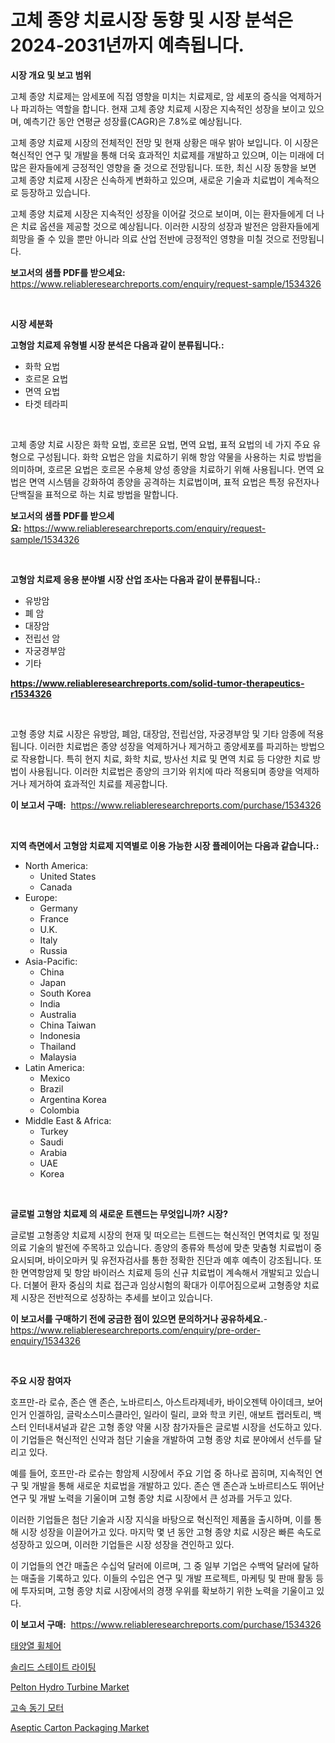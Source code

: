 <p><h1>고체 종양 치료시장 동향 및 시장 분석은 2024-2031년까지 예측됩니다.</h1></p><p><strong>시장 개요 및 보고 범위</strong></p>
<p><p>고체 종양 치료제는 암세포에 직접 영향을 미치는 치료제로, 암 세포의 증식을 억제하거나 파괴하는 역할을 합니다. 현재 고체 종양 치료제 시장은 지속적인 성장을 보이고 있으며, 예측기간 동안 연평균 성장률(CAGR)은 7.8%로 예상됩니다. </p><p>고체 종양 치료제 시장의 전체적인 전망 및 현재 상황은 매우 밝아 보입니다. 이 시장은 혁신적인 연구 및 개발을 통해 더욱 효과적인 치료제를 개발하고 있으며, 이는 미래에 더 많은 환자들에게 긍정적인 영향을 줄 것으로 전망됩니다. 또한, 최신 시장 동향을 보면 고체 종양 치료제 시장은 신속하게 변화하고 있으며, 새로운 기술과 치료법이 계속적으로 등장하고 있습니다.</p><p>고체 종양 치료제 시장은 지속적인 성장을 이어갈 것으로 보이며, 이는 환자들에게 더 나은 치료 옵션을 제공할 것으로 예상됩니다. 이러한 시장의 성장과 발전은 암환자들에게 희망을 줄 수 있을 뿐만 아니라 의료 산업 전반에 긍정적인 영향을 미칠 것으로 전망됩니다.</p></p>
<p><strong>보고서의 샘플 PDF를 받으세요:</strong> <a href="https://www.reliableresearchreports.com/enquiry/request-sample/1534326">https://www.reliableresearchreports.com/enquiry/request-sample/1534326</a></p>
<p>&nbsp;</p>
<p><strong>시장 세분화</strong></p>
<p><strong>고형암 치료제 유형별 시장 분석은 다음과 같이 분류됩니다.:</strong></p>
<p><ul><li>화학 요법</li><li>호르몬 요법</li><li>면역 요법</li><li>타겟 테라피</li></ul></p>
<p>&nbsp;</p>
<p><p>고체 종양 치료 시장은 화학 요법, 호르몬 요법, 면역 요법, 표적 요법의 네 가지 주요 유형으로 구성됩니다. 화학 요법은 암을 치료하기 위해 항암 약물을 사용하는 치료 방법을 의미하며, 호르몬 요법은 호르몬 수용체 양성 종양을 치료하기 위해 사용됩니다. 면역 요법은 면역 시스템을 강화하여 종양을 공격하는 치료법이며, 표적 요법은 특정 유전자나 단백질을 표적으로 하는 치료 방법을 말합니다.</p></p>
<p><strong>보고서의 샘플 PDF를 받으세요:</strong>&nbsp;<a href="https://www.reliableresearchreports.com/enquiry/request-sample/1534326">https://www.reliableresearchreports.com/enquiry/request-sample/1534326</a></p>
<p>&nbsp;</p>
<p><strong> 고형암 치료제 응용 분야별 시장 산업 조사는 다음과 같이 분류됩니다.:</strong></p>
<p><ul><li>유방암</li><li>폐 암</li><li>대장암</li><li>전립선 암</li><li>자궁경부암</li><li>기타</li></ul></p>
<p><strong><a href="https://www.reliableresearchreports.com/solid-tumor-therapeutics-r1534326">https://www.reliableresearchreports.com/solid-tumor-therapeutics-r1534326</a></strong></p>
<p>&nbsp;</p>
<p><p>고형 종양 치료 시장은 유방암, 폐암, 대장암, 전립선암, 자궁경부암 및 기타 암종에 적용됩니다. 이러한 치료법은 종양 성장을 억제하거나 제거하고 종양세포를 파괴하는 방법으로 작용합니다. 특히 현지 치료, 화학 치료, 방사선 치료 및 면역 치료 등 다양한 치료 방법이 사용됩니다. 이러한 치료법은 종양의 크기와 위치에 따라 적용되며 종양을 억제하거나 제거하여 효과적인 치료를 제공합니다.</p></p>
<p><strong>이 보고서 구매:</strong>&nbsp; <a href="https://www.reliableresearchreports.com/purchase/1534326">https://www.reliableresearchreports.com/purchase/1534326</a></p>
<p>&nbsp;</p>
<p><strong>지역 측면에서 고형암 치료제 지역별로 이용 가능한 시장 플레이어는 다음과 같습니다.:</strong></p>
<p><ul>
    <li>
        North America:
        <ul>
            <li>United States</li>
            <li>Canada</li>
        </ul>
    </li>
    <li>
        Europe:
        <ul>
            <li>Germany</li>
            <li>France</li>
            <li>U.K.</li>
            <li>Italy</li>
            <li>Russia</li>
        </ul>
    </li>
    <li>
        Asia-Pacific:
        <ul>
            <li>China</li>
            <li>Japan</li>
            <li>South Korea</li>
            <li>India</li>
            <li>Australia</li>
            <li>China Taiwan</li>
            <li>Indonesia</li>
            <li>Thailand</li>
            <li>Malaysia</li>
        </ul>
    </li>
    <li>
        Latin America:
        <ul>
            <li>Mexico</li>
            <li>Brazil</li>
            <li>Argentina Korea</li>
            <li>Colombia</li>
        </ul>
    </li>
    <li>
        Middle East & Africa:
        <ul>
            <li>Turkey</li>
            <li>Saudi</li>
            <li>Arabia</li>
            <li>UAE</li>
            <li>Korea</li>
        </ul>
    </li>
    </ul></p>
<p>&nbsp;</p>
<p><strong>글로벌 고형암 치료제 의 새로운 트렌드는 무엇입니까? 시장?</strong></p>
<p><p>글로벌 고형종양 치료제 시장의 현재 및 떠오르는 트렌드는 혁신적인 면역치료 및 정밀의료 기술의 발전에 주목하고 있습니다. 종양의 종류와 특성에 맞춘 맞춤형 치료법이 중요시되며, 바이오마커 및 유전자검사를 통한 정확한 진단과 예후 예측이 강조됩니다. 또한 면역항암제 및 항암 바이러스 치료제 등의 신규 치료법이 계속해서 개발되고 있습니다. 더불어 환자 중심의 치료 접근과 임상시험의 확대가 이루어짐으로써 고형종양 치료제 시장은 전반적으로 성장하는 추세를 보이고 있습니다.</p></p>
<p><strong>이 보고서를 구매하기 전에 궁금한 점이 있으면 문의하거나 공유하세요.</strong>- <a href="https://www.reliableresearchreports.com/enquiry/pre-order-enquiry/1534326">https://www.reliableresearchreports.com/enquiry/pre-order-enquiry/1534326</a></p>
<p>&nbsp;</p>
<p><strong>주요 시장 참여자</strong></p>
<p><p>호프만-라 로슈, 존슨 앤 존슨, 노바르티스, 아스트라제네카, 바이오젠텍 아이데크, 보어인거 인겔하임, 글락소스미스클라인, 일라이 릴리, 쿄와 학코 키린, 애보트 랩러토리, 백스터 인터내셔널과 같은 고형 종양 약물 시장 참가자들은 글로벌 시장을 선도하고 있다. 이 기업들은 혁신적인 신약과 첨단 기술을 개발하여 고형 종양 치료 분야에서 선두를 달리고 있다. </p><p>예를 들어, 호프만-라 로슈는 항암제 시장에서 주요 기업 중 하나로 꼽히며, 지속적인 연구 및 개발을 통해 새로운 치료법을 개발하고 있다. 존슨 앤 존슨과 노바르티스도 뛰어난 연구 및 개발 노력을 기울이며 고형 종양 치료 시장에서 큰 성과를 거두고 있다. </p><p>이러한 기업들은 첨단 기술과 시장 지식을 바탕으로 혁신적인 제품을 출시하며, 이를 통해 시장 성장을 이끌어가고 있다. 마지막 몇 년 동안 고형 종양 치료 시장은 빠른 속도로 성장하고 있으며, 이러한 기업들은 시장 성장을 견인하고 있다. </p><p>이 기업들의 연간 매출은 수십억 달러에 이르며, 그 중 일부 기업은 수백억 달러에 달하는 매출을 기록하고 있다. 이들의 수입은 연구 및 개발 프로젝트, 마케팅 및 판매 활동 등에 투자되며, 고형 종양 치료 시장에서의 경쟁 우위를 확보하기 위한 노력을 기울이고 있다.</p></p>
<p><strong>이 보고서 구매:</strong>&nbsp;&nbsp;<a href="https://www.reliableresearchreports.com/purchase/1534326">https://www.reliableresearchreports.com/purchase/1534326</a></p>
<p><p><a href="https://github.com/nuekbpymrrz5/Market-Research-Report-List-1/blob/main/340280418049.md">태양열 휠체어</a></p><p><a href="https://github.com/BrettWeberrt8767765/Market-Research-Report-List-1/blob/main/535012618050.md">솔리드 스테이트 라이팅</a></p><p><a href="https://view.publitas.com/reportprime-1/pelton-hydro-turbine-market-provides-detailed-segmentation-of-this-market-based-on-type-application-and-region-and-forecast-for-the-period-from-2024-2031/">Pelton Hydro Turbine Market</a></p><p><a href="https://medium.com/@brionnaboyle/%EA%B3%A0%EC%86%8D-%EB%8F%99%EA%B8%B0%EC%8B%9D-%EB%AA%A8%ED%84%B0-%EC%8B%9C%EC%9E%A5-%EB%B6%84%EC%84%9D-cagr-%EC%8B%9C%EC%9E%A5-%EC%84%B8%EB%B6%84%ED%99%94-%EB%B0%8F-%EC%84%B8%EA%B3%84%EC%A0%81-%EC%82%B0%EC%97%85-%EA%B0%9C%EC%9A%94-67acb2766431">고속 동기 모터</a></p><p><a href="https://sulfuric-clavicle-d39.notion.site/Global-Aseptic-Carton-Packaging-Market-by-Types-Applications-and-Major-Players-with-Regional-Grow-fa9064fd57024c22b9e27438b035a6d2">Aseptic Carton Packaging Market</a></p></p>